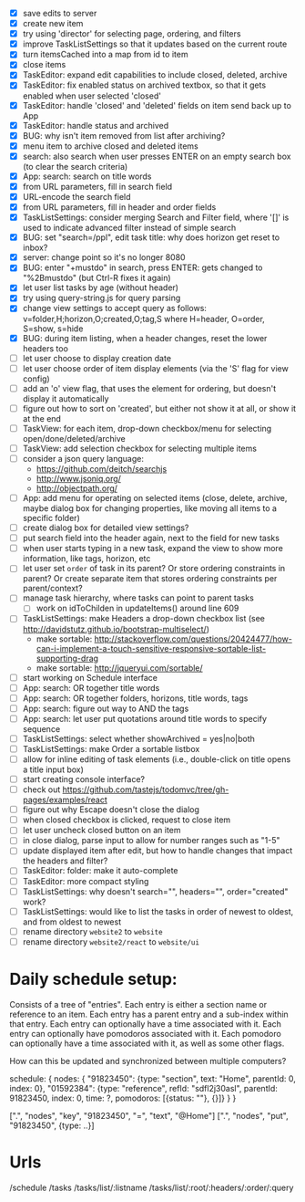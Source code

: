 - [x] save edits to server
- [x] create new item
- [x] try using 'director' for selecting page, ordering, and filters
- [x] improve TaskListSettings so that it updates based on the current route
- [x] turn itemsCached into a map from id to item
- [x] close items
- [x] TaskEditor: expand edit capabilities to include closed, deleted, archive
- [x] TaskEditor: fix enabled status on archived textbox, so that it gets enabled when user selected 'closed'
- [x] TaskEditor: handle 'closed' and 'deleted' fields on item send back up to App
- [x] TaskEditor: handle status and archived
- [x] BUG: why isn't item removed from list after archiving?
- [x] menu item to archive closed and deleted items
- [x] search: also search when user presses ENTER on an empty search box (to clear the search criteria)
- [x] App: search: search on title words
- [x] from URL parameters, fill in search field
- [x] URL-encode the search field
- [x] from URL parameters, fill in header and order fields
- [x] TaskListSettings: consider merging Search and Filter field, where '[]' is used to indicate advanced filter instead of simple search
- [x] BUG: set "search=/ppl", edit task title: why does horizon get reset to inbox?
- [x] server: change point so it's no longer 8080
- [x] BUG: enter "+mustdo" in search, press ENTER: gets changed to "%2Bmustdo" (but Ctrl-R fixes it again)
- [x] let user list tasks by age (without header)
- [x] try using query-string.js for query parsing
- [x] change view settings to accept query as follows:
    v=folder,H;horizon,O;created,O;tag,S
    where H=header, O=order, S=show, s=hide
- [x] BUG: during item listing, when a header changes, reset the lower headers too
- [ ] let user choose to display creation date
- [ ] let user choose order of item display elements (via the 'S' flag for view config)
- [ ] add an 'o' view flag, that uses the element for ordering, but doesn't display it automatically
- [ ] figure out how to sort on 'created', but either not show it at all, or show it at the end
- [ ] TaskView: for each item, drop-down checkbox/menu for selecting open/done/deleted/archive
- [ ] TaskView: add selection checkbox for selecting multiple items
- [ ] consider a json query language:
    - https://github.com/deitch/searchjs
    - http://www.jsoniq.org/
    - http://objectpath.org/
- [ ] App: add menu for operating on selected items (close, delete, archive, maybe dialog box for changing properties, like moving all items to a specific folder)
- [ ] create dialog box for detailed view settings?
- [ ] put search field into the header again, next to the field for new tasks
- [ ] when user starts typing in a new task, expand the view to show more information, like tags, horizon, etc
- [ ] let user set `order` of task in its parent?  Or store ordering constraints in parent?  Or create separate item that stores ordering constraints per parent/context?
- [ ] manage task hierarchy, where tasks can point to parent tasks
    - [ ] work on idToChilden in updateItems() around line 609
- [ ] TaskListSettings: make Headers a drop-down checkbox list (see http://davidstutz.github.io/bootstrap-multiselect/)
    - make sortable: http://stackoverflow.com/questions/20424477/how-can-i-implement-a-touch-sensitive-responsive-sortable-list-supporting-drag
    - make sortable: http://jqueryui.com/sortable/
- [ ] start working on Schedule interface
- [ ] App: search: OR together title words
- [ ] App: search: OR together folders, horizons, title words, tags
- [ ] App: search: figure out way to AND the tags
- [ ] App: search: let user put quotations around title words to specify sequence
- [ ] TaskListSettings: select whether showArchived = yes|no|both
- [ ] TaskListSettings: make Order a sortable listbox
- [ ] allow for inline editing of task elements (i.e., double-click on title opens a title input box)
- [ ] start creating console interface?
- [ ] check out https://github.com/tastejs/todomvc/tree/gh-pages/examples/react
- [ ] figure out why Escape doesn't close the dialog
- [ ] when closed checkbox is clicked, request to close item
- [ ] let user uncheck closed button on an item
- [ ] in close dialog, parse input to allow for number ranges such as "1-5"
- [ ] update displayed item after edit, but how to handle changes that impact the headers and filter?
- [ ] TaskEditor: folder: make it auto-complete
- [ ] TaskEditor: more compact styling
- [ ] TaskListSettings: why doesn't search="", headers="", order="created" work?
- [ ] TaskListSettings: would like to list the tasks in order of newest to oldest, and from oldest to newest
- [ ] rename directory `website2` to `website`
- [ ] rename directory `website2/react` to `website/ui`

# Daily schedule setup:

Consists of a tree of "entries".
Each entry is either a section name or reference to an item.
Each entry has a parent entry and a sub-index within that entry.
Each entry can optionally have a time associated with it.
Each entry can optionally have pomodoros associated with it.
Each pomodoro can optionally have a time associated with it, as well as some other flags.

How can this be updated and synchronized between multiple computers?

schedule: {
  nodes: {
    "91823450": {type: "section", text: "Home", parentId: 0, index: 0},
    "01592384": {type: "reference", refId: "sdfl2j30asl", parentId: 91823450, index: 0, time: ?, pomodoros: [{status: ""}, {}]}
  }
}

[".", "nodes", "key", "91823450", "=", "text", "@Home"]
[".", "nodes", "put", "91823450", {type: ..}]

# Urls

/schedule
/tasks
/tasks/list/:listname
/tasks/list/:root/:headers/:order/:query
